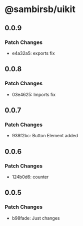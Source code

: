 # @sambirsb/uikit

## 0.0.9

### Patch Changes

- e4a32a5: exports fix

## 0.0.8

### Patch Changes

- 03e4625: Imports fix

## 0.0.7

### Patch Changes

- 938f2bc: Button Element added

## 0.0.6

### Patch Changes

- 124b0d6: counter

## 0.0.5

### Patch Changes

- b98fade: Just changes
